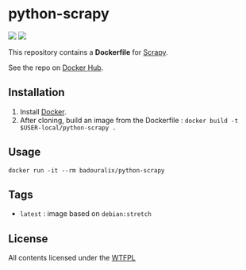 python-scrapy
=============

[![](https://images.microbadger.com/badges/version/badouralix/python-scrapy.svg)](https://microbadger.com/images/badouralix/python-scrapy "Get your own version badge on microbadger.com") [![](https://images.microbadger.com/badges/image/badouralix/python-scrapy.svg)](https://microbadger.com/images/badouralix/python-scrapy "Get your own image badge on microbadger.com")


This repository contains a **Dockerfile** for [Scrapy](http://scrapy.org/).

See the repo on [Docker Hub](https://hub.docker.com/r/badouralix/python-scrapy/).


## Installation

1. Install [Docker](https://www.docker.com/).
2. After cloning, build an image from the Dockerfile : `docker build -t $USER-local/python-scrapy .`


## Usage

```
docker run -it --rm badouralix/python-scrapy
```


## Tags

 - `latest` : image based on `debian:stretch`


## License

All contents licensed under the [WTFPL](../LICENSE)

